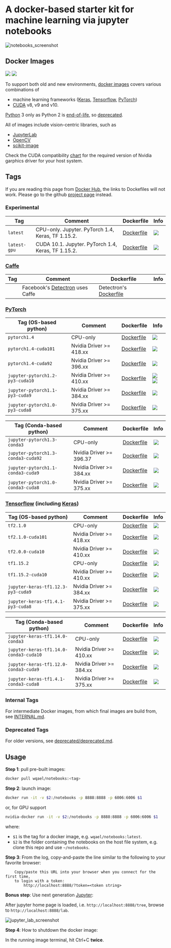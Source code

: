 # A docker-based starter kit for machine learning via jupyter notebooks

![notebooks_screenshot](assets/notebooks.jpg)

## Docker Images

![](https://img.shields.io/docker/pulls/wqael/notebooks.svg)
![](https://img.shields.io/docker/stars/wqael/notebooks.svg)

To support both old and new environments, [docker images](https://hub.docker.com/r/wqael/notebooks/) covers various combinations of
* machine learning frameworks ([Keras](https://keras.io/), [Tensorflow](https://www.tensorflow.org/), [PyTorch](https://pytorch.org/))
* [CUDA](https://developer.nvidia.com/cuda-zone) v8, v9 and v10.

[Python](https://www.python.org/) 3 only as Python 2 is [end-of-life](https://pythonclock.org), so [deprecated](deprecated/deprecated.md).

All of images include vision-centric libraries, such as
* [JupyterLab](https://jupyterlab.readthedocs.io/en/stable/)
* [OpenCV](https://opencv.org/)
* [scikit-image](http://scikit-image.org/)

Check the CUDA compatibility [chart](https://docs.nvidia.com/deploy/cuda-compatibility/index.html#binary-compatibility__table-toolkit-driver)
for the required version of Nvidia garphics driver for your host system.

## Tags

If you are reading this page from [Docker Hub](https://hub.docker.com/r/wqael/notebooks/), the links to Dockefiles will not work. Please go to the github [project page](https://github.com/rlan/notebooks) instead.

### Experimental

| Tag   | Comment | Dockerfile | Info |
| ----- | ------- | ---------- | ---- |
| `latest` | CPU-only. Jupyter. PyTorch 1.4, Keras, TF 1.15.2. | [Dockerfile](docker/latest/Dockerfile) | [![](https://images.microbadger.com/badges/image/wqael/notebooks:latest.svg)](https://microbadger.com/images/wqael/notebooks:latest) |
| `latest-gpu` | CUDA 10.1. Jupyter. PyTorch 1.4, Keras, TF 1.15.2. | [Dockerfile](docker/latest-gpu/Dockerfile) | [![](https://images.microbadger.com/badges/image/wqael/notebooks:latest-gpu.svg)](https://microbadger.com/images/wqael/notebooks:latest-gpu) |


### [Caffe](https://caffe2.ai/)

| Tag   | Comment | Dockerfile | Info |
| ----- | ------- | ---------- | ---- |
| | Facebook's [Detectron](https://github.com/facebookresearch/Detectron) uses Caffe | Detectron's [Dockerfile](https://github.com/facebookresearch/Detectron/blob/master/docker/Dockerfile) | |


### [PyTorch](https://pytorch.org/)


| Tag (OS-based python) | Comment | Dockerfile | Info |
| --------------------- | ------- | ---------- | ---- |
| `pytorch1.4` | CPU-only | [Dockerfile](docker/pytorch1.4/Dockerfile) | [![](https://images.microbadger.com/badges/image/wqael/notebooks:pytorch1.4.svg)](https://microbadger.com/images/wqael/notebooks:pytorch1.4) |
| `pytorch1.4-cuda101` | Nvidia Driver >= 418.xx | [Dockerfile](docker/pytorch1.4-cuda101/Dockerfile) | [![](https://images.microbadger.com/badges/image/wqael/notebooks:pytorch1.4-cuda101.svg)](https://microbadger.com/images/wqael/notebooks:pytorch1.4-cuda101) |
| `pytorch1.4-cuda92` | Nvidia Driver >= 396.xx | [Dockerfile](docker/pytorch1.4-cuda92/Dockerfile) | [![](https://images.microbadger.com/badges/image/wqael/notebooks:pytorch1.4-cuda92.svg)](https://microbadger.com/images/wqael/notebooks:pytorch1.4-cuda92) |
| `jupyter-pytorch1.2-py3-cuda10` | Nvidia Driver >= 410.xx | [Dockerfile](docker/jupyter-pytorch1.2-py3-cuda10/Dockerfile) | [![](https://images.microbadger.com/badges/image/wqael/notebooks:jupyter-pytorch1.2-py3-cuda10.svg) ![](https://images.microbadger.com/badges/commit/wqael/notebooks:jupyter-pytorch1.2-py3-cuda10.svg)](https://microbadger.com/images/wqael/notebooks:jupyter-pytorch1.2-py3-cuda10) |
| `jupyter-pytorch1.1-py3-cuda9` | Nvidia Driver >= 384.xx | [Dockerfile](docker/jupyter-pytorch1.1-py3-cuda9/Dockerfile) | [![](https://images.microbadger.com/badges/image/wqael/notebooks:jupyter-pytorch1.1-py3-cuda9.svg)](https://microbadger.com/images/wqael/notebooks:jupyter-pytorch1.1-py3-cuda9) |
| `jupyter-pytorch1.0-py3-cuda8` | Nvidia Driver >= 375.xx | [Dockerfile](docker/jupyter-pytorch1.0-py3-cuda8/Dockerfile) | [![](https://images.microbadger.com/badges/image/wqael/notebooks:jupyter-pytorch1.0-py3-cuda8.svg)](https://microbadger.com/images/wqael/notebooks:jupyter-pytorch1.0-py3-cuda8) |


| Tag (Conda-based python) | Comment | Dockerfile | Info |
| ------------------------ | ------- | ---------- | ---- |
| `jupyter-pytorch1.3-conda3` | CPU-only | [Dockerfile](docker/jupyter-pytorch1.3-conda3/Dockerfile) | [![](https://images.microbadger.com/badges/image/wqael/notebooks:jupyter-pytorch1.3-conda3.svg)](https://microbadger.com/images/wqael/notebooks:jupyter-pytorch1.3-conda3) |
| `jupyter-pytorch1.3-conda3-cuda92` | Nvidia Driver >= 396.37 | [Dockerfile](docker/jupyter-pytorch1.3-conda3-cuda92/Dockerfile) | [![](https://images.microbadger.com/badges/image/wqael/notebooks:jupyter-pytorch1.3-conda3-cuda92.svg)](https://microbadger.com/images/wqael/notebooks:jupyter-pytorch1.3-conda3-cuda92) |
| `jupyter-pytorch1.1-conda3-cuda9` | Nvidia Driver >= 384.xx | [Dockerfile](docker/jupyter-pytorch1.1-conda3-cuda9/Dockerfile) | [![](https://images.microbadger.com/badges/image/wqael/notebooks:jupyter-pytorch1.1-conda3-cuda9.svg)](https://microbadger.com/images/wqael/notebooks:jupyter-pytorch1.1-conda3-cuda9) |
| `jupyter-pytorch1.0-conda3-cuda8` | Nvidia Driver >= 375.xx | [Dockerfile](docker/jupyter-pytorch1.0-conda3-cuda8/Dockerfile) | [![](https://images.microbadger.com/badges/image/wqael/notebooks:jupyter-pytorch1.0-conda3-cuda8.svg)](https://microbadger.com/images/wqael/notebooks:jupyter-pytorch1.0-conda3-cuda8) |

### [Tensorflow](https://www.tensorflow.org/) (including [Keras](https://keras.io/))


| Tag (OS-based python) | Comment | Dockerfile | Info |
| --------------------- | ------- | ---------- | ---- |
| `tf2.1.0` | CPU-only | [Dockerfile](docker/tf2.1.0/Dockerfile) | [![](https://images.microbadger.com/badges/image/wqael/notebooks:tf2.1.0.svg)](https://microbadger.com/images/wqael/notebooks:tf2.1.0) |
| `tf2.1.0-cuda101` | Nvidia Driver >= 418.xx | [Dockerfile](docker/tf2.1.0-cuda101/Dockerfile) | [![](https://images.microbadger.com/badges/image/wqael/notebooks:tf2.1.0-cuda101.svg)](https://microbadger.com/images/wqael/notebooks:tf2.1.0-cuda101) |
| `tf2.0.0-cuda10` | Nvidia Driver >= 410.xx | [Dockerfile](docker/tf2.0.0-cuda10/Dockerfile) | [![](https://images.microbadger.com/badges/image/wqael/notebooks:tf2.0.0-cuda10.svg)](https://microbadger.com/images/wqael/notebooks:tf2.0.0-cuda10) |
| `tf1.15.2` | CPU-only | [Dockerfile](docker/tf1.15.2/Dockerfile) | [![](https://images.microbadger.com/badges/image/wqael/notebooks:tf1.15.2.svg)](https://microbadger.com/images/wqael/notebooks:tf1.15.2) |
| `tf1.15.2-cuda10` | Nvidia Driver >= 410.xx | [Dockerfile](docker/tf1.15.2-cuda10/Dockerfile) | [![](https://images.microbadger.com/badges/image/wqael/notebooks:tf1.15.2-cuda10.svg)](https://microbadger.com/images/wqael/notebooks:tf1.15.2-cuda10) |
| `jupyter-keras-tf1.12.3-py3-cuda9` | Nvidia Driver >= 384.xx | [Dockerfile](docker/jupyter-keras-tf1.12.3-py3-cuda9/Dockerfile) | [![](https://images.microbadger.com/badges/image/wqael/notebooks:jupyter-keras-tf1.12.3-py3-cuda9.svg)](https://microbadger.com/images/wqael/notebooks:jupyter-keras-tf1.12.3-py3-cuda9) |
| `jupyter-keras-tf1.4.1-py3-cuda8` | Nvidia Driver >= 375.xx | [Dockerfile](docker/jupyter-keras-tf1.4.1-py3-cuda8/Dockerfile) | [![](https://images.microbadger.com/badges/image/wqael/notebooks:jupyter-keras-tf1.4.1-py3-cuda8.svg)](https://microbadger.com/images/wqael/notebooks:jupyter-keras-tf1.4.1-py3-cuda8) |


| Tag (Conda-based python) | Comment | Dockerfile | Info |
| ------------------------ | ------- | ---------- | ---- |
| `jupyter-keras-tf1.14.0-conda3` | CPU-only | [Dockerfile](docker/jupyter-keras-tf1.14.0-conda3/Dockerfile) | [![](https://images.microbadger.com/badges/image/wqael/notebooks:jupyter-keras-tf1.14.0-conda3.svg)](https://microbadger.com/images/wqael/notebooks:jupyter-keras-tf1.14.0-conda3) |
| `jupyter-keras-tf1.14.0-conda3-cuda10` | Nvidia Driver >= 410.xx | [Dockerfile](docker/jupyter-keras-tf1.14.0-conda3-cuda10/Dockerfile) | [![](https://images.microbadger.com/badges/image/wqael/notebooks:jupyter-keras-tf1.14.0-conda3-cuda10.svg)](https://microbadger.com/images/wqael/notebooks:jupyter-keras-tf1.14.0-conda3-cuda10) |
| `jupyter-keras-tf1.12.0-conda3-cuda9` | Nvidia Driver >= 384.xx | [Dockerfile](docker/jupyter-keras-tf1.12.0-conda3-cuda9/Dockerfile) | [![](https://images.microbadger.com/badges/image/wqael/notebooks:jupyter-keras-tf1.12.0-conda3-cuda9.svg)](https://microbadger.com/images/wqael/notebooks:jupyter-keras-tf1.12.0-conda3-cuda9) |
| `jupyter-keras-tf1.4.1-conda3-cuda8` | Nvidia Driver >= 375.xx | [Dockerfile](docker/jupyter-keras-tf1.4.1-conda3-cuda8/Dockerfile) | [![](https://images.microbadger.com/badges/image/wqael/notebooks:jupyter-keras-tf1.4.1-conda3-cuda8.svg)](https://microbadger.com/images/wqael/notebooks:jupyter-keras-tf1.4.1-conda3-cuda8) |


### Internal Tags

For intermediate Docker images, from which final images are build from, see [INTERNAL.md](INTERNAL.md).

### Deprecated Tags

For older versions, see [deprecated/deprecated.md](deprecated/deprecated.md).


## Usage

**Step 1**: pull pre-built images:

```sh
docker pull wqael/notebooks:<tag>
```

**Step 2**: launch image:

```sh
docker run -it -v $2:/notebooks -p 8888:8888 -p 6006:6006 $1
```

or, for GPU support

```sh
nvidia-docker run -it -v $2:/notebooks -p 8888:8888 -p 6006:6006 $1
```

where:

* `$1` is the tag for a docker image, e.g. `wqael/notebooks:latest`.
* `$2` is the folder containing the notebooks on the host file system, e.g. clone this repo and use `~/notebooks`.


**Step 3**: From the log, copy-and-paste the line similar to the following to your favorite browser:

```
    Copy/paste this URL into your browser when you connect for the first time,
    to login with a token:
        http://localhost:8888/?token=<token string>
```

**Bonus step**: Use next generation [Jupyter](http://jupyterlab.readthedocs.io/en/latest/):

After jupyter home page is loaded, i.e. `http://localhost:8888/tree`, browse to `http://localhost:8888/lab`.

![jupyter_lab_screenshot](assets/jupyter_lab.jpg)

**Step 4**: How to shutdown the docker image:

In the running image terminal, hit Ctrl+C **twice**.
